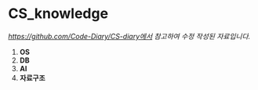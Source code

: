 # CS_knowledge

*https://github.com/Code-Diary/CS-diary에서 참고하여 수정 작성된 자료입니다.*



1. **OS**
2. **DB**
3. **AI**
4. **자료구조**
